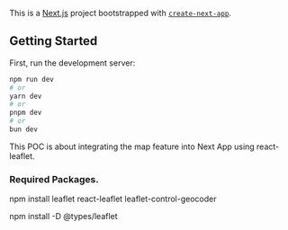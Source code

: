 This is a [Next.js](https://nextjs.org/) project bootstrapped with [`create-next-app`](https://github.com/vercel/next.js/tree/canary/packages/create-next-app).

## Getting Started

First, run the development server:

```bash
npm run dev
# or
yarn dev
# or
pnpm dev
# or
bun dev
```


This POC is about integrating the map feature into Next App using react-leaflet.
### Required Packages.

npm install leaflet react-leaflet leaflet-control-geocoder

npm install -D @types/leaflet



